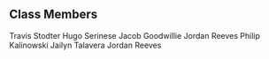 ## Class Members
Travis Stodter
Hugo Serinese
Jacob Goodwillie
Jordan Reeves
Philip Kalinowski
Jailyn Talavera
Jordan Reeves

